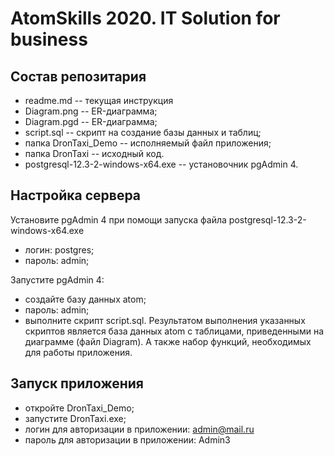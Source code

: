 # AtomSkills 2020. IT Solution for business

## Состав репозитария

* readme.md -- текущая инструкция
* Diagram.png -- ER-диаграмма;
* Diagram.pgd -- ER-диаграмма;
* script.sql -- скрипт на создание базы данных и таблиц;
* папка DronTaxi_Demo -- исполняемый файл приложения;
* папка DronTaxi -- исходный код.
* postgresql-12.3-2-windows-x64.exe -- установочник pgAdmin 4.


## Настройка сервера

Установите pgAdmin 4 при помощи запуска файла postgresql-12.3-2-windows-x64.exe
- логин: postgres;
- пароль: admin;

Запустите pgAdmin 4: 
- создайте базу данных atom;
- пароль: admin;
- выполните скрипт script.sql. Результатом выполнения указанных скриптов является база данных atom с таблицами, приведенными на диаграмме (файл Diagram). А также набор функций, необходимых для работы приложения.

## Запуск приложения
- откройте DronTaxi_Demo;
- запустите DronTaxi.exe;
- логин для авторизации в приложении: admin@mail.ru
- пароль для авторизации в приложении: Admin3


